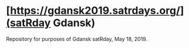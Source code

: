 # [https://gdansk2019.satrdays.org/](satRday Gdansk)

Repository for purposes of Gdansk satRday, May 18, 2019.
